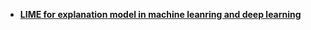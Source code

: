 + **[LIME for explanation model in machine leanring and deep learning](https://github.com/marcotcr/lime)**
